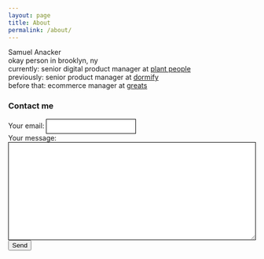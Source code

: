 ```yaml
---
layout: page
title: About
permalink: /about/
---
```


Samuel Anacker<br />
okay person in brooklyn, ny<br />
currently: senior digital product manager at [plant people](https://www.plantpeople.co)<br />
previously: senior product manager at [dormify](https://www.dormify.com)<br />
before that: ecommerce manager at [greats](https://www.greats.com)

### Contact me

<!-- modify this form HTML and place wherever you want your form -->

<form
  action="https://formspree.io/xyynkkqk"
  method="POST"
>
  <label>
    Your email:
    <input type="text" name="_replyto" style="border:1px solid #000;height:30px;">
  </label>
  <br />
  <label>
    Your message:
    <textarea name="message" style="width:100%;height:200px;border:1px solid #000;"></textarea>
  </label>

  <!-- your other form fields go here -->
<br />
  <button type="submit">Send</button>
</form>
